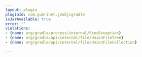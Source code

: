 ```yaml
---
layout: plugin
pluginId: com.guerinet.j2objcgradle
isJarAvailable: true
error: ''
violations:
- {name: org/gradle/process/internal/ExecException}
- {name: org/gradle/api/internal/file/UnionFileTree}
- {name: org/gradle/api/internal/file/UnionFileCollection}

---
```

